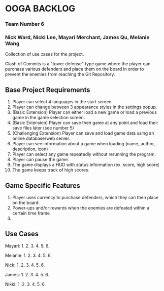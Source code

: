 # OOGA BACKLOG
### Team Number 6
### Nick Ward, Nicki Lee, Mayari Merchant, James Qu, Melanie Wang
Collection of use cases for the project. 

Clash of Commits is a "tower defense" type game where the player can purchase various defenders and place them on the
board in order to prevent the enemies from reaching the Git Repository.

## Base Project Requirements
1. Player can select 4 languages in the start screen.
2. Player can change between 3 appearance styles in the settings popup.
3. (Basic Extension) Player can either load a new game or load a previous game in the game selection screen.
4. (Basic Extension) Player can save their game at any point and load their save files later (see number 5)
5. (Challenging Extension) Player can save and load game data using an online database/web server.
6. Player can see information about a game when loading (name, author, description, icon)
7. Player can select any game repeatedly without rerunning the program.
8. Player can pause the game.
9. The game displays a HUD with status information (ex. score, high score)
10. The game keeps track of high scores.

## Game Specific Features
1. Player uses currency to purchase defenders, which they can then place on the board.
2. Power-ups and/or rewards when the enemies are defeated within a certain time frame 
3. 

## Use Cases
Mayari: 
1. 
2. 
3. 
4. 
5. 
6. 

Melanie: 
1. 
2. 
3. 
4. 
5. 
6. 

Nick:
1. 
2. 
3. 
4. 
5. 
6. 

James: 
1. 
2. 
3. 
4. 
5. 
6. 

Nikki:
1. 
2. 
3. 
4. 
5. 
6. 

